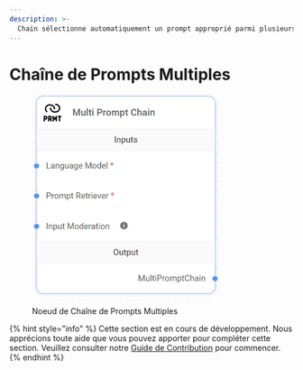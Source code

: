 ```yaml
---
description: >-
  Chain sélectionne automatiquement un prompt approprié parmi plusieurs modèles de prompt.
---
```


# Chaîne de Prompts Multiples

<figure><img src="../../../.gitbook/assets/image (32).png" alt="" width="334"><figcaption><p>Noeud de Chaîne de Prompts Multiples</p></figcaption></figure>

{% hint style="info" %}
Cette section est en cours de développement. Nous apprécions toute aide que vous pouvez apporter pour compléter cette section. Veuillez consulter notre [Guide de Contribution](broken-reference) pour commencer.
{% endhint %}